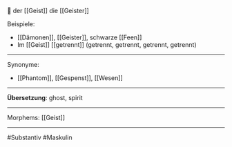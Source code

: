 🔵 der [[Geist]]
die [[Geister]]

Beispiele:

- [[Dämonen]], [[Geister]], schwarze [[Feen]]  
- Im [[Geist]] [[getrennt]] (getrennt, getrennt, getrennt, getrennt)  

---
Synonyme:
- [[Phantom]], [[Gespenst]], [[Wesen]]

---
**Übersetzung**: ghost, spirit

---

Morphems:
[[Geist]]

---
#Substantiv #Maskulin